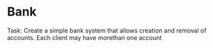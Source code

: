 # Bank
Task: Create a simple bank system that allows creation and removal of accounts. Each client may have morethan one account

